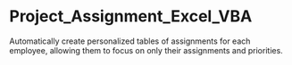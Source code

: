 # Project_Assignment_Excel_VBA
Automatically create personalized tables of assignments for each employee, allowing them to focus on only their assignments and priorities.
